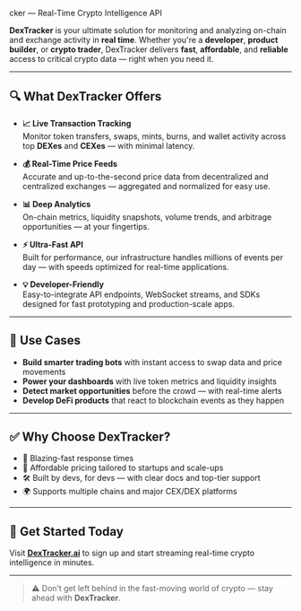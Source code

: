 cker — Real-Time Crypto Intelligence API

**DexTracker** is your ultimate solution for monitoring and analyzing on-chain and exchange activity in **real time**. Whether you're a **developer**, **product builder**, or **crypto trader**, DexTracker delivers **fast**, **affordable**, and **reliable** access to critical crypto data — right when you need it.

---

## 🔍 What DexTracker Offers

- **📈 Live Transaction Tracking**  
  Monitor token transfers, swaps, mints, burns, and wallet activity across top **DEXes** and **CEXes** — with minimal latency.

- **💰 Real-Time Price Feeds**  
  Accurate and up-to-the-second price data from decentralized and centralized exchanges — aggregated and normalized for easy use.

- **📊 Deep Analytics**  
  On-chain metrics, liquidity snapshots, volume trends, and arbitrage opportunities — at your fingertips.

- **⚡ Ultra-Fast API**  
  Built for performance, our infrastructure handles millions of events per day — with speeds optimized for real-time applications.

- **💡 Developer-Friendly**  
  Easy-to-integrate API endpoints, WebSocket streams, and SDKs designed for fast prototyping and production-scale apps.

---

## 🎯 Use Cases

- **Build smarter trading bots** with instant access to swap data and price movements  
- **Power your dashboards** with live token metrics and liquidity insights  
- **Detect market opportunities** before the crowd — with real-time alerts  
- **Develop DeFi products** that react to blockchain events as they happen  

---

## ✅ Why Choose DexTracker?

- 🚀 Blazing-fast response times  
- 💸 Affordable pricing tailored to startups and scale-ups  
- 🛠️ Built by devs, for devs — with clear docs and top-tier support  
- 🌍 Supports multiple chains and major CEX/DEX platforms

---

## 🔗 Get Started Today

Visit **[DexTracker.ai](https://DexTracker.ai)** to sign up and start streaming real-time crypto intelligence in minutes.

---

> ⚠️ Don’t get left behind in the fast-moving world of crypto — stay ahead with **DexTracker**.

